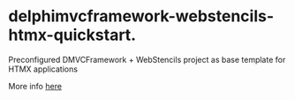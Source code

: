 # delphimvcframework-webstencils-htmx-quickstart.
Preconfigured DMVCFramework + WebStencils project as base template for HTMX applications

More info [here](https://www.danieleteti.it/post/delphimvcframework_htmx_quick_starts/)
